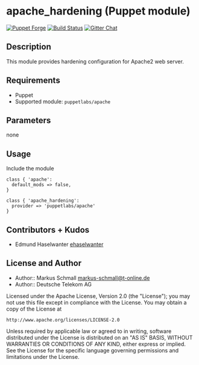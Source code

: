 # apache_hardening (Puppet module)

[![Puppet Forge](https://img.shields.io/puppetforge/dt/hardening/apache_hardening.svg)][1]
[![Build Status](http://img.shields.io/travis/hardening-io/puppet-apache-hardening.svg)][2]
[![Gitter Chat](https://badges.gitter.im/Join%20Chat.svg)][3]

## Description

This module provides hardening configuration for Apache2 web server.

## Requirements

* Puppet
* Supported module: `puppetlabs/apache` 


## Parameters

none

## Usage

Include the module

```
class { 'apache':
  default_mods => false,
}

class { 'apache_hardening':
  provider => 'puppetlabs/apache'
}
```

## Contributors + Kudos

* Edmund Haselwanter [ehaselwanter](https://github.com/ehaselwanter)

## License and Author

* Author:: Markus Schmall <markus-schmall@t-online.de>
* Author:: Deutsche Telekom AG

Licensed under the Apache License, Version 2.0 (the "License");
you may not use this file except in compliance with the License.
You may obtain a copy of the License at

    http://www.apache.org/licenses/LICENSE-2.0

Unless required by applicable law or agreed to in writing, software
distributed under the License is distributed on an "AS IS" BASIS,
WITHOUT WARRANTIES OR CONDITIONS OF ANY KIND, either express or implied.
See the License for the specific language governing permissions and
limitations under the License.

[1]: https://forge.puppetlabs.com/hardening/apache_hardening
[2]: http://travis-ci.org/hardening-io/puppet-apache-hardening
[3]: https://gitter.im/hardening-io
